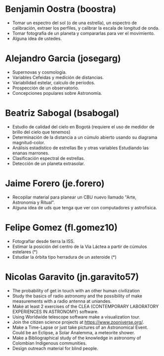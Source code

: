 Benjamin Oostra (boostra)
=========================

- Tomar un espectro del sol (o de una estrella), un espectro de calibración, extraer los perfiles, y calibrar la escala de longitud de onda. 
- Tomar fotografía de un planeta y compararlas para ver el movimiento.
- Alguna idea de ustedes.

Alejandro Garcia (josegarg)
===========================
- Supernovas y cosmología.
- Variables Cefeidas y medición de distancias.
- Variabilidad estelar, calculo de períodos.
- Prospección de un observatorio.
- Concepciones populares sobre Astronomía.


Beatriz Sabogal (bsabogal)
==========================
- Estudio de calidad del cielo en Bogotá (requiere el uso de medidor de brillo del cielo que tenemos)
- Determinación de la distancia a un cúmulo abierto usando su diagrama magnitud-color. 
- Análisis estadístico de estrellas Be y otras variables Estudiando las enanas marrones.
- Clasificación espectral de estrellas.
- Detección de un planeta extrasolar.


Jaime Forero (je.forero)
========================
- Recopilar material para planear un CBU nuevo llamado "Arte, Astronomia y Ritual". 
- Alguna idea de uds que tenga que ver con computadores y astrofisica.

Felipe Gomez (fl.gomez10)
=========================
- Fotografiar desde tierra la ISS.
- Estimar la posición del centro de la Vía Láctea a partir de cúmulos estelares (*)
- Estudiar la órbita tipo herradura de un asteroide (*)

Nicolas Garavito (jn.garavito57)
================================
- The probability of get in touch with an other human civilization
- Study the basics of radio astronomy and the possibility of make measurements with a radio antenna at uniandes.
- Make at least 2 exercises of the CLEA (CONTEMPORARY LABORATORY EXPERIENCES IN ASTRONOMY) software.
- Using Worldwide telescope software make a visualization tour.
- Join the citizen science projects at https://www.zooniverse.org/.
- Make a Time-Lapse or just take pictures of an Astronomical Event. Could be an Eclipse, a Solar Analemma, a meteorite shower.
- Make a Bibliographical study of the knowledge in astronomy of Colombian Indigenous communities. 
- Design outreach material for blind people.





